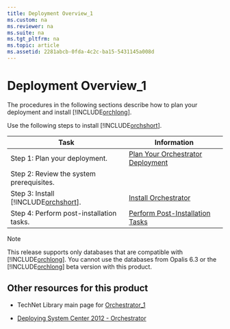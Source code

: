 ```yaml
---
title: Deployment Overview_1
ms.custom: na
ms.reviewer: na
ms.suite: na
ms.tgt_pltfrm: na
ms.topic: article
ms.assetid: 2281abcb-0fda-4c2c-ba15-5431145a008d
---
```

# Deployment Overview_1
The procedures in the following sections describe how to plan your deployment and install [!INCLUDE[orchlong](Token/orchlong_md.md)].

Use the following steps to install [!INCLUDE[orchshort](Token/orchshort_md.md)].

|Task|Information|
|--------|---------------|
|Step 1: Plan your deployment.|[Plan Your Orchestrator Deployment](Plan-Your-Orchestrator-Deployment.md)|
|Step 2: Review the system prerequisites.||
|Step 3: Install [!INCLUDE[orchshort](Token/orchshort_md.md)].|[Install Orchestrator](Install-Orchestrator.md)|
|Step 4: Perform post\-installation tasks.|[Perform Post-Installation Tasks](Perform-Post-Installation-Tasks.md)|

> [!NOTE]
> This release supports only databases that are compatible with [!INCLUDE[orchlong](Token/orchlong_md.md)]. You cannot use the databases from Opalis 6.3 or the [!INCLUDE[orchlong](Token/orchlong_md.md)] beta version with this product.

## Other resources for this product

-   TechNet Library main page for [Orchestrator_1](Orchestrator_1.md)

-   [Deploying System Center 2012 - Orchestrator](Deploying-System-Center-2012---Orchestrator.md)


